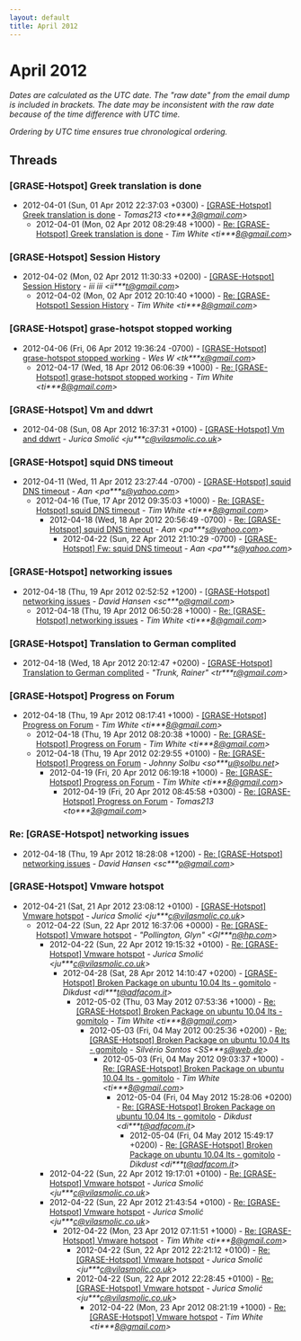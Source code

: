 ```yaml
---
layout: default
title: April 2012
---
```


# April 2012

_Dates are calculated as the UTC date. The "raw date" from the email dump is included in brackets. The date may be inconsistent with the raw date because of the time difference with UTC time._

_Ordering by UTC time ensures true chronological ordering._

## Threads

### [GRASE-Hotspot] Greek translation is done
+ 2012-04-01 (Sun, 01 Apr 2012 22:37:03 +0300) - [[GRASE-Hotspot] Greek translation is done](/archive/2012/04/024978705c1fd60e3346d21e0a536703d35b7e184b78514efd8f46de6bcd3ead) - _Tomas213 \<to***3@gmail.com\>_
  + 2012-04-01 (Mon, 02 Apr 2012 08:29:48 +1000) - [Re: [GRASE-Hotspot] Greek translation is done](/archive/2012/04/b5ca80af4fb4434dee11bce462d532c003167abb87ef0db51e27814a9d8b7ccd) - _Tim White \<ti***8@gmail.com\>_

### [GRASE-Hotspot] Session History
+ 2012-04-02 (Mon, 02 Apr 2012 11:30:33 +0200) - [[GRASE-Hotspot] Session History](/archive/2012/04/615b33504ec2a680afba9c67ce69e3de5428fe0b60652a6a8a1e50593ef07992) - _iii iii \<ii***t@gmail.com\>_
  + 2012-04-02 (Mon, 02 Apr 2012 20:10:40 +1000) - [Re: [GRASE-Hotspot] Session History](/archive/2012/04/2e21b4ad6428f65545beddc4c921327615722f91999100c0cdfb417b39ca36a7) - _Tim White \<ti***8@gmail.com\>_

### [GRASE-Hotspot] grase-hotspot stopped working
+ 2012-04-06 (Fri, 06 Apr 2012 19:36:24 -0700) - [[GRASE-Hotspot] grase-hotspot stopped working](/archive/2012/04/34aa11f2c806c22eb60be5f34dab19f90eba51663c692ea9eaa88afd9db0e135) - _Wes W \<tk***x@gmail.com\>_
  + 2012-04-17 (Wed, 18 Apr 2012 06:06:39 +1000) - [Re: [GRASE-Hotspot] grase-hotspot stopped working](/archive/2012/04/d8fb487aa4cb48bb3a9a5183a8bf96db2b36df7b5e1bc39bc59bbdc94f8a0a91) - _Tim White \<ti***8@gmail.com\>_

### [GRASE-Hotspot] Vm and ddwrt
+ 2012-04-08 (Sun, 08 Apr 2012 16:37:31 +0100) - [[GRASE-Hotspot] Vm and ddwrt](/archive/2012/04/b3132fa6b8d2b36d85217ecccc2ac7bbc15c9063788d8529dcc5adab19f32881) - _Jurica Smolić \<ju***c@vilasmolic.co.uk\>_

### [GRASE-Hotspot] squid DNS timeout
+ 2012-04-11 (Wed, 11 Apr 2012 23:27:44 -0700) - [[GRASE-Hotspot] squid DNS timeout](/archive/2012/04/8ba9adceaff072f9ae5c33c44592a7fb302aa7feaf8d21c85da076af55a03e60) - _Aan \<pa***s@yahoo.com\>_
  + 2012-04-16 (Tue, 17 Apr 2012 09:35:03 +1000) - [Re: [GRASE-Hotspot] squid DNS timeout](/archive/2012/04/c3a3639968df72ae5cffb6da7e32928b2608814e7914ea688728b711d1eb3973) - _Tim White \<ti***8@gmail.com\>_
    + 2012-04-18 (Wed, 18 Apr 2012 20:56:49 -0700) - [Re: [GRASE-Hotspot] squid DNS timeout](/archive/2012/04/5d61ac3b794c8dcdcf70d7ba055c1da7df57f9f2b6e38ee0abc935c2c7de63ec) - _Aan \<pa***s@yahoo.com\>_
      + 2012-04-22 (Sun, 22 Apr 2012 21:10:29 -0700) - [[GRASE-Hotspot] Fw:  squid DNS timeout](/archive/2012/04/f5a59b722b6e3ea79d26173bd02bcbbd77a57465c26d10391d2bea78ed98597b) - _Aan \<pa***s@yahoo.com\>_

### [GRASE-Hotspot] networking issues
+ 2012-04-18 (Thu, 19 Apr 2012 02:52:52 +1200) - [[GRASE-Hotspot] networking issues](/archive/2012/04/e57df7dde85b3eac308a769d8edeab1191f33035f9b3f08a9e31583f1dc83e51) - _David Hansen \<sc***o@gmail.com\>_
  + 2012-04-18 (Thu, 19 Apr 2012 06:50:28 +1000) - [Re: [GRASE-Hotspot] networking issues](/archive/2012/04/88fc3dac6aa84f9c964492979f99891176608573911d669972b45a9b2dcec68b) - _Tim White \<ti***8@gmail.com\>_

### [GRASE-Hotspot] Translation to German complited
+ 2012-04-18 (Wed, 18 Apr 2012 20:12:47 +0200) - [[GRASE-Hotspot] Translation to German complited](/archive/2012/04/2a25050f30804e67833c09b7bb98df60de86f4e8e294e46742768d6119cca2a3) - _"Trunk, Rainer" \<tr***r@gmail.com\>_

### [GRASE-Hotspot] Progress on Forum
+ 2012-04-18 (Thu, 19 Apr 2012 08:17:41 +1000) - [[GRASE-Hotspot] Progress on Forum](/archive/2012/04/8004b65131b26a89ea0c5c68973d0394941b98643125e36bad249993785d9534) - _Tim White \<ti***8@gmail.com\>_
  + 2012-04-18 (Thu, 19 Apr 2012 08:20:38 +1000) - [Re: [GRASE-Hotspot] Progress on Forum](/archive/2012/04/319eda8ddb069ec5b47408d9c039b1bbcf3337b283ce87defb56bfdb28748db6) - _Tim White \<ti***8@gmail.com\>_
  + 2012-04-18 (Thu, 19 Apr 2012 02:29:55 +0100) - [Re: [GRASE-Hotspot] Progress on Forum](/archive/2012/04/3e7eb2fd2f46003326222ae3c8a745d2043758628d5fa6d2c1743d9218b722a7) - _Johnny Solbu \<so***u@solbu.net\>_
    + 2012-04-19 (Fri, 20 Apr 2012 06:19:18 +1000) - [Re: [GRASE-Hotspot] Progress on Forum](/archive/2012/04/276ae249343fa4dc1a2e5f01ea2d2d75a11dee08318bb8bce5e826ec4ae873fe) - _Tim White \<ti***8@gmail.com\>_
      + 2012-04-19 (Fri, 20 Apr 2012 08:45:58 +0300) - [Re: [GRASE-Hotspot] Progress on Forum](/archive/2012/04/b1a710a282d8dcdd4c4d7951f1d601a64eb6e82429e52f4d2c12b576a2fb433d) - _Tomas213 \<to***3@gmail.com\>_

### Re: [GRASE-Hotspot] networking issues
+ 2012-04-18 (Thu, 19 Apr 2012 18:28:08 +1200) - [Re: [GRASE-Hotspot] networking issues](/archive/2012/04/83229f90990821d33750763b9fadeb10044b309816a3ed3e7dfd559b63a97350) - _David Hansen \<sc***o@gmail.com\>_

### [GRASE-Hotspot] Vmware hotspot
+ 2012-04-21 (Sat, 21 Apr 2012 23:08:12 +0100) - [[GRASE-Hotspot] Vmware hotspot](/archive/2012/04/752102cdbbbcef4e39d5ef160ff9243e2727a6842f7f4f36762078c194988783) - _Jurica Smolić \<ju***c@vilasmolic.co.uk\>_
  + 2012-04-22 (Sun, 22 Apr 2012 16:37:06 +0000) - [Re: [GRASE-Hotspot] Vmware hotspot](/archive/2012/04/b121bfaee5419921cfb3c892d27fe69128578fd70b9f1705a2ae51c8efb2bd56) - _"Pollington, Glyn" \<Gl***n@hp.com\>_
    + 2012-04-22 (Sun, 22 Apr 2012 19:15:32 +0100) - [Re: [GRASE-Hotspot] Vmware hotspot](/archive/2012/04/111ddfafb68a782a87f64d5a5570df07e8a03e791fb8f735ac756e346ef6e75e) - _Jurica Smolić \<ju***c@vilasmolic.co.uk\>_
      + 2012-04-28 (Sat, 28 Apr 2012 14:10:47 +0200) - [[GRASE-Hotspot]  Broken Package on ubuntu 10.04 lts - gomitolo](/archive/2012/04/dbd5d7df131644a9e035c428b60c04b465fe3f5d5535ca1446156bf197535158) - _Dikdust \<di***t@adfacom.it\>_
        + 2012-05-02 (Thu, 03 May 2012 07:53:36 +1000) - [Re: [GRASE-Hotspot] Broken Package on ubuntu 10.04 lts - gomitolo](/archive/2012/05/e20beaa73b5630ad507b26f7b885992d1bbc1599e8dd9e2d8a5377e25be3c2c5) - _Tim White \<ti***8@gmail.com\>_
          + 2012-05-03 (Fri, 04 May 2012 00:25:36 +0200) - [Re: [GRASE-Hotspot] Broken Package on ubuntu 10.04 lts - gomitolo](/archive/2012/05/d86aa27e29abfd78e99a439ff6e97b31c1cdb9c1ee9eb51c12278405e9b46f81) - _Silvério Santos \<SS***s@web.de\>_
            + 2012-05-03 (Fri, 04 May 2012 09:03:37 +1000) - [Re: [GRASE-Hotspot] Broken Package on ubuntu 10.04 lts - gomitolo](/archive/2012/05/f4f76e28ce66e4ccf0e82157fc44c25a7d2ac5ddcd0b711202f5378d3fa95624) - _Tim White \<ti***8@gmail.com\>_
              + 2012-05-04 (Fri, 04 May 2012 15:28:06 +0200) - [Re: [GRASE-Hotspot] Broken Package on ubuntu 10.04 lts - gomitolo](/archive/2012/05/3638408e8a765b991621c9d6ccf3d23dde5bdadbe19a8520c4eed7dd6c84f39b) - _Dikdust \<di***t@adfacom.it\>_
                + 2012-05-04 (Fri, 04 May 2012 15:49:17 +0200) - [Re: [GRASE-Hotspot] Broken Package on ubuntu 10.04 lts - gomitolo](/archive/2012/05/7214fbe33b7398e8821f61fd870c7665ba804a3a02aa20ce5df57978c85a016c) - _Dikdust \<di***t@adfacom.it\>_
    + 2012-04-22 (Sun, 22 Apr 2012 19:17:01 +0100) - [Re: [GRASE-Hotspot] Vmware hotspot](/archive/2012/04/ade0650426ed3ae3e12690288659291939331534420d61271af08fd7e3c00b05) - _Jurica Smolić \<ju***c@vilasmolic.co.uk\>_
    + 2012-04-22 (Sun, 22 Apr 2012 21:43:54 +0100) - [Re: [GRASE-Hotspot] Vmware hotspot](/archive/2012/04/d15a2a6cdf56e1ce5d72f52105e07a2b0f45b5c65413bee0925981a9424b71da) - _Jurica Smolić \<ju***c@vilasmolic.co.uk\>_
      + 2012-04-22 (Mon, 23 Apr 2012 07:11:51 +1000) - [Re: [GRASE-Hotspot] Vmware hotspot](/archive/2012/04/e33bb125e19093b5d4cc8e00c71baaf13056d62d741f2dc1d3e7702bbbf95a9c) - _Tim White \<ti***8@gmail.com\>_
        + 2012-04-22 (Sun, 22 Apr 2012 22:21:12 +0100) - [Re: [GRASE-Hotspot] Vmware hotspot](/archive/2012/04/4ac9d3825659da18831355fd343445e9be545e57cbc93904e366dc1b91f13ff1) - _Jurica Smolić \<ju***c@vilasmolic.co.uk\>_
        + 2012-04-22 (Sun, 22 Apr 2012 22:28:45 +0100) - [Re: [GRASE-Hotspot] Vmware hotspot](/archive/2012/04/63b848800913ee1755e9f690f0be7f214ea9da4131a0862df02f9a8d71a986ba) - _Jurica Smolić \<ju***c@vilasmolic.co.uk\>_
          + 2012-04-22 (Mon, 23 Apr 2012 08:21:19 +1000) - [Re: [GRASE-Hotspot] Vmware hotspot](/archive/2012/04/0413e9d93bf33806639364137920fc77e792ebeb8b2e09dc36b245100c23c681) - _Tim White \<ti***8@gmail.com\>_

